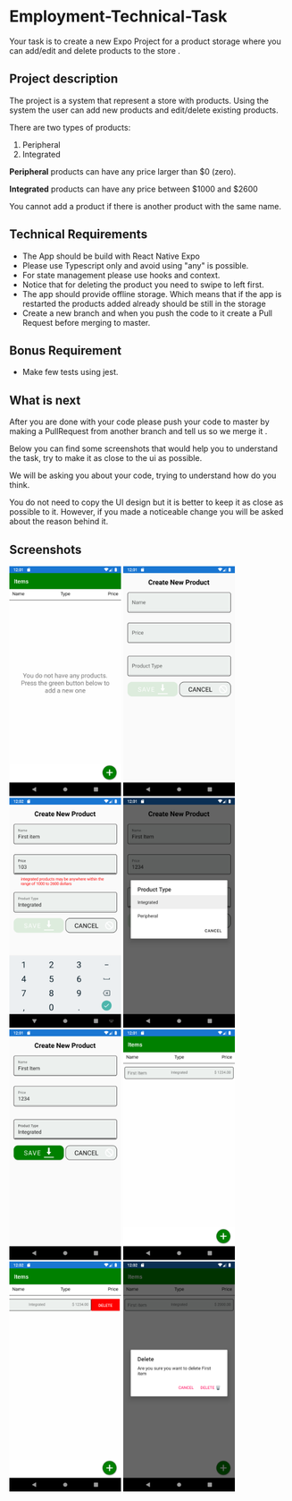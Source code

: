 # Employment-Technical-Task

Your task is to create a new Expo Project for a product storage where you can add/edit and delete products to the store .

## Project description

The project is a system that represent a store with products. Using the system the user can add new products and edit/delete existing products.

There are two types of products:

1.  Peripheral
2.  Integrated

**Peripheral** products can have any price larger than $0 (zero).

**Integrated** products can have any price between $1000 and $2600

You cannot add a product if there is another product with the same name.

## Technical Requirements

- The App should be build with React Native Expo
- Please use Typescript only and avoid using "any" is possible.
- For state management please use hooks and context.
- Notice that for deleting the product you need to swipe to left first.
- The app should provide offline storage. Which means that if the app is restarted the products added already should be still in the storage
- Create a new branch and when you push the code to it create a Pull Request before merging to master.

## Bonus Requirement

- Make few tests using jest.

## What is next

After you are done with your code please push your code to master by making a PullRequest from another branch and tell us so we merge it .

Below you can find some screenshots that would help you to understand the task, try to make it as close to the ui as possible.

We will be asking you about your code, trying to understand how do you think.

You do not need to copy the UI design but it is better to keep it as close as possible to it. However, if you made a noticeable change you will be asked about the reason behind it.

## Screenshots

<img src="./screenshots/Screenshot_1619690482.png" alt="drawing" width="200"/>

<img src="./screenshots/Screenshot_1619690489.png" alt="drawing" width="200"/>

<img src="./screenshots/Screenshot_1619690554.png" alt="drawing" width="200"/>

<img src="./screenshots/Screenshot_1619690504.png" alt="drawing" width="200"/>

<img src="./screenshots/Screenshot_1619690511.png" alt="drawing" width="200"/>

<img src="./screenshots/Screenshot_1619690519.png" alt="drawing" width="200"/>

<img src="./screenshots/Screenshot_1619690524.png" alt="drawing" width="200"/>

<img src="./screenshots/Screenshot_1619690567.png" alt="drawing" width="200"/>
